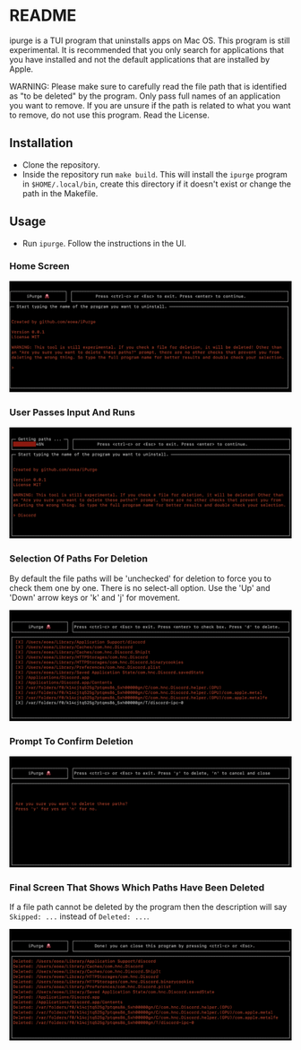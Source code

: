 # README

ipurge is a TUI program that uninstalls apps on Mac OS. This program is still
experimental. It is recommended that you only search for applications that you
have installed and not the default applications that are installed by Apple. 

WARNING: Please make sure to carefully read the file path that is identified as
"to be deleted" by the program. Only pass full names of an application you want
to remove. If you are unsure if the path is related to what you want to remove, 
do not use this program. Read the License.


## Installation

- Clone the repository.
- Inside the repository run `make build`. This will install the `ipurge` program
    in `$HOME/.local/bin`, create this directory if it doesn't exist or change
    the path in the Makefile.


## Usage

- Run `ipurge`. Follow the instructions in the UI.


### Home Screen

![image 1](./img/01.png)


### User Passes Input And Runs

![image 2](./img/02.png)


### Selection Of Paths For Deletion

By default the file paths will be 'unchecked' for deletion to force you to check
them one by one. There is no select-all option. Use the 'Up' and 'Down' arrow
keys or 'k' and 'j' for movement.

![image 3](./img/03.png)


### Prompt To Confirm Deletion

![image 4](./img/04.png)


### Final Screen That Shows Which Paths Have Been Deleted

If a file path cannot be deleted by the program then the description will say
`Skipped: ...` instead of `Deleted: ...`.

![image 5](./img/05.png)
